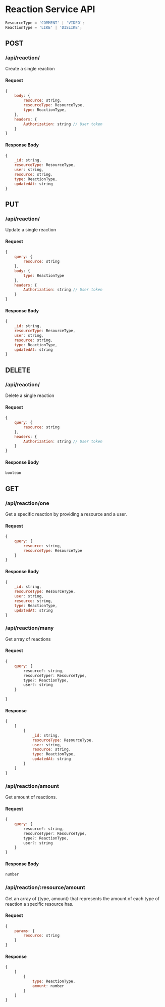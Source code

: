 # Reaction Service API

``` javascript
ResourceType = 'COMMENT' | 'VIDEO';
ReactionType = 'LIKE' | 'DISLIKE';
```

## POST

### /api/reaction/

Create a single reaction

#### Request
``` javascript
{
    body: {
        resource: string,
        resourceType: ResourceType,
        type: ReactionType,
    },
    headers: {
        Authorization: string // User token
    }
}
```
#### Response Body
``` javascript
{
    _id: string,
    resourceType: ResourceType,
    user: string,
    resource: string,
    type: ReactionType,
    updatedAt: string
}
```

## PUT

### /api/reaction/

Update a single reaction

#### Request
``` javascript
{
    query: {
        resource: string
    },
    body: {
        type: ReactionType
    },
    headers: {
        Authorization: string // User token
    }
}
```
#### Response Body
``` javascript
{
    _id: string,
    resourceType: ResourceType,
    user: string,
    resource: string,
    type: ReactionType,
    updatedAt: string
}
```

## DELETE

### /api/reaction/

Delete a single reaction

#### Request
``` javascript
{
    query: {
        resource: string
    },
    headers: {
        Authorization: string // User token
    }
}
```

#### Response Body
``` javascript
boolean
```


## GET

### /api/reaction/one

Get a specific reaction by providing a resource and a user.

#### Request
``` javascript
{
    query: {
        resource: string,
        resourceType: ResourceType
    }
}
```
#### Response Body
``` javascript
{
    _id: string,
    resourceType: ResourceType,
    user: string,
    resource: string,
    type: ReactionType,
    updatedAt: string
}
```

### /api/reaction/many

Get array of reactions

#### Request
``` javascript
{
    query: {
        resource?: string,
        resourceType?: ResourceType,
        type?: ReactionType,
        user?: string
    }
    
}
```
#### Response
``` javascript
{
    [
        {
            _id: string,
            resourceType: ResourceType,
            user: string,
            resource: string,
            type: ReactionType,
            updatedAt: string
        }
    ]
}
```

### /api/reaction/amount

Get amount of reactions.

#### Request
``` javascript
{
    query: {
        resource?: string,
        resourceType?: ResourceType,
        type?: ReactionType,
        user?: string
    }
}
```
#### Response Body
``` javascript
number
```

### /api/reaction/:resource/amount

Get an array of {type, amount} that represents the amount of each type of reaction a specific resource has.

#### Request
``` javascript
{
    params: {
        resource: string
    }
}
```
#### Response
``` javascript
{
    [
        {
            type: ReactionType,
            amount: number
        }
    ]
}
```

